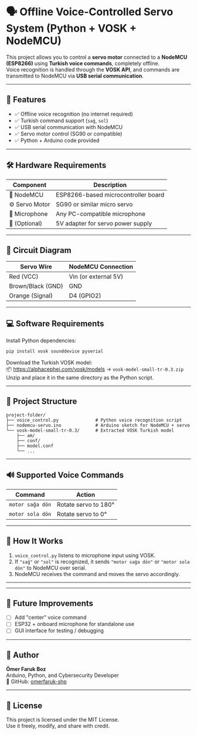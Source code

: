 # 🗣️ Offline Voice-Controlled Servo System (Python + VOSK + NodeMCU)

This project allows you to control a **servo motor** connected to a **NodeMCU (ESP8266)** using **Turkish voice commands**, completely offline.  
Voice recognition is handled through the **VOSK API**, and commands are transmitted to NodeMCU via **USB serial communication**.

---

## 🚀 Features

- ✅ Offline voice recognition (no internet required)
- ✅ Turkish command support (`sağ`, `sol`)
- ✅ USB serial communication with NodeMCU
- ✅ Servo motor control (SG90 or compatible)
- ✅ Python + Arduino code provided

---

## 🛠️ Hardware Requirements

| Component     | Description                          |
|---------------|--------------------------------------|
| 🔌 NodeMCU     | ESP8266-based microcontroller board  |
| ⚙️ Servo Motor | SG90 or similar micro servo          |
| 🎤 Microphone  | Any PC-compatible microphone         |
| 🔋 (Optional)  | 5V adapter for servo power supply    |

---

## 🔧 Circuit Diagram

| Servo Wire     | NodeMCU Connection     |
|----------------|------------------------|
| Red (VCC)      | Vin (or external 5V)   |
| Brown/Black (GND) | GND               |
| Orange (Signal) | D4 (GPIO2)            |

---

## 💻 Software Requirements

Install Python dependencies:

```bash
pip install vosk sounddevice pyserial
```

Download the Turkish VOSK model:  
📦 https://alphacephei.com/vosk/models → `vosk-model-small-tr-0.3.zip`  
Unzip and place it in the same directory as the Python script.

---

## 📁 Project Structure

```
project-folder/
├── voice_control.py              # Python voice recognition script
├── nodemcu-servo.ino             # Arduino sketch for NodeMCU + servo
└── vosk-model-small-tr-0.3/      # Extracted VOSK Turkish model
    ├── am/
    ├── conf/
    ├── model.conf
    └── ...
```

---

## 🔊 Supported Voice Commands

| Command | Action                 |
|---------|------------------------|
| `motor sağa dön`   | Rotate servo to 180°   |
| `motor sola dön`   | Rotate servo to 0°     |

---

## 🧠 How It Works

1. `voice_control.py` listens to microphone input using VOSK.
2. If `"sağ"` or `"sol"` is recognized, it sends `"motor sağa dön"` or `"motor sola dön"` to NodeMCU over serial.
3. NodeMCU receives the command and moves the servo accordingly.

---

---

## 🔮 Future Improvements

- [ ] Add "center" voice command
- [ ] ESP32 + onboard microphone for standalone use
- [ ] GUI interface for testing / debugging

---

## 👤 Author

**Ömer Faruk Boz**  
Arduino, Python, and Cybersecurity Developer  
🔗 GitHub: [omerfaruk-shp](https://github.com/omerfaruk-shp)

---

## 📄 License

This project is licensed under the MIT License.  
Use it freely, modify, and share with credit.
